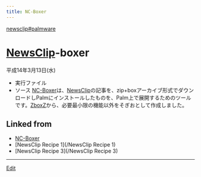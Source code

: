 ```yaml
---
title: NC-Boxer
---
```

[newsclip#palmware](/newsclip#palmware)


# [NewsClip](/NewsClip)-boxer

平成14年3月13日(水)

* [](http://theochem.chem.okayama-u.ac.jp/vitroid/NC-Boxer/newsclip-boxer.prc) 実行ファイル
* [](http://theochem.chem.okayama-u.ac.jp/vitroid/NC-Boxer/nc-boxer.tgz) ソース
[NC-Boxer](/NC-Boxer)は、[NewsClip](/NewsClip)の記事を、zip+boxアーカイブ形式でダウンロードしPalmにインストールしたものを、Palm上で展開するためのツールです。[ZboxZ](/ZboxZ)から、必要最小限の機能以外をそぎおとして作成しました。



[](http://theochem.chem.okayama-u.ac.jp/vitroid/NC-Boxer/newsclip-boxer.prc)

[](http://theochem.chem.okayama-u.ac.jp/vitroid/NC-Boxer/nc-boxer.tgz)









## Linked from

* [NC-Boxer](/NC-Boxer)
* [NewsClip Recipe 1](/NewsClip Recipe 1)
* [NewsClip Recipe 3](/NewsClip Recipe 3)


----

[Edit](https://github.com/vitroid/vitroid.github.io/edit/master/MD/NC-Boxer.md)

